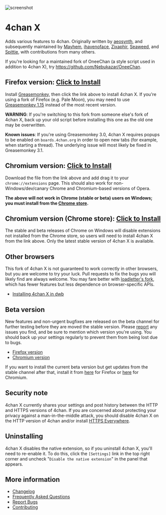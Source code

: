 ![screenshot](https://ccd0.github.io/4chan-x/img/screenshot.png)
# 4chan X
Adds various features to 4chan.
Originally written by [aeosynth](https://github.com/aeosynth/4chan-x), and subsequently maintained by [Mayhem](https://github.com/MayhemYDG/4chan-x), [ihavenoface](https://github.com/ihavenoface/4chan-x), [Zixaphir](https://github.com/zixaphir/appchan-x), [Seaweed](https://github.com/seaweedchan/4chan-x), and [Spittie](https://github.com/Spittie/4chan-x), with contributions from many others.

If you're looking for a maintained fork of OneeChan (a style script used in addition to 4chan X), try
https://github.com/Nebukazar/OneeChan.

## Firefox version: [Click to Install](https://ccd0.github.io/4chan-x/builds/4chan-X.user.js)
Install [Greasemonkey](https://addons.mozilla.org/en-US/firefox/addon/greasemonkey/), then click the link above to install 4chan X. If you're using a fork of Firefox (e.g. Pale Moon), you may need to use [Greasemonkey 1.15](https://addons.mozilla.org/en-US/firefox/addon/greasemonkey/versions/#version-1.15) instead of the most recent version.

**WARNING**:
If you're switching to this fork from someone else's fork of 4chan X, back up your old script before installing this one as the old one may be overwritten.

**Known issues**:
If you're using Greasemonkey 3.0, 4chan X requires popups to be enabled on `boards.4chan.org` in order to open new tabs (for example, when starting a thread). The underlying issue will most likely be fixed in Greasemonkey 3.1.

## Chromium version: [Click to Install](https://ccd0.github.io/4chan-x/builds/4chan-X.crx)
Download the file from the link above and add drag it to your `chrome://extensions` page.
This should also work for non-Windows/dev/canary Chrome and Chromium-based versions of Opera.

**The above will not work in Chrome (stable or beta) users on Windows; you must install from the [Chrome store](https://chrome.google.com/webstore/detail/4chan-x/ohnjgmpcibpbafdlkimncjhflgedgpam).**

## Chromium version (Chrome store): [Click to Install](https://chrome.google.com/webstore/detail/4chan-x/ohnjgmpcibpbafdlkimncjhflgedgpam)
The stable and beta releases of Chrome on Windows will disable extensions not installed from the Chrome store, so users will need to install 4chan X from the link above.
Only the latest stable version of 4chan X is available.

## Other browsers
This fork of 4chan X is not guaranteed to work correctly in other browsers, but you are welcome to try your luck. Pull requests to fix the bugs you will likely find are always welcome. You may fare better with [loadletter's fork](https://github.com/loadletter/4chan-x), which has fewer features but less dependence on browser-specific APIs.

- [Installing 4chan X in dwb](https://github.com/ccd0/4chan-x/wiki/Installing-4chan-X-in-dwb)

## Beta version
New features and non-urgent bugfixes are released on the beta channel for further testing before they are moved the stable version. Please [report](https://github.com/ccd0/4chan-x/issues) any issues you find, and be sure to mention which version you're using. You should back up your settings regularly to prevent them from being lost due to bugs.
- [Firefox version](https://ccd0.github.io/4chan-x/builds/4chan-X-beta.user.js)
- [Chromium version](https://ccd0.github.io/4chan-x/builds/4chan-X-beta.crx)

If you want to install the current beta version but get updates from the stable channel after that, install it from [here](https://github.com/ccd0/4chan-x/raw/beta/builds/4chan-X.user.js) for Firefox or [here](https://github.com/ccd0/4chan-x/raw/beta/builds/4chan-X.crx) for Chromium.

## Security note
4chan X currently shares your settings and post history between the HTTP and HTTPS versions of 4chan. If you are concerned about protecting your privacy against a man-in-the-middle attack, you should disable 4chan X on the HTTP version of 4chan and/or install [HTTPS Everywhere](https://www.eff.org/https-everywhere).

## Uninstalling
4chan X disables the native extension, so if you uninstall 4chan X, you'll need to re-enable it. To do this, click the `[Settings]` link in the top right corner and uncheck "`Disable the native extension`" in the panel that appears.

## More information
- [Changelog](https://github.com/ccd0/4chan-x/blob/master/CHANGELOG.md)
- [Frequently Asked Questions](https://github.com/ccd0/4chan-x/wiki/Frequently-Asked-Questions)
- [Report Bugs](https://github.com/ccd0/4chan-x/issues)
- [Contributing](https://github.com/ccd0/4chan-x/blob/master/CONTRIBUTING.md)

